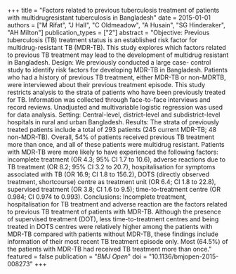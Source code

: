 +++
title = "Factors related to previous tuberculosis treatment of patients with multidrugresistant tuberculosis in Bangladesh"
date = 2015-01-01
authors = ["M Rifat", "J Hall", "C Oldmeadow", "A Husain", "SG Hinderaker", "AH Milton"]
publication_types = ["2"]
abstract = "Objective: Previous tuberculosis (TB) treatment status is an established risk factor for multidrug-resistant TB (MDR-TB). This study explores which factors related to previous TB treatment may lead to the development of multidrug resistant in Bangladesh. Design: We previously conducted a large case- control study to identify risk factors for developing MDR-TB in Bangladesh. Patients who had a history of previous TB treatment, either MDR-TB or non-MDRTB, were interviewed about their previous treatment episode. This study restricts analysis to the strata of patients who have been previously treated for TB. Information was collected through face-to-face interviews and record reviews. Unadjusted and multivariable logistic regression was used for data analysis. Setting: Central-level, district-level and subdistrict-level hospitals in rural and urban Bangladesh. Results: The strata of previously treated patients include a total of 293 patients (245 current MDR-TB; 48 non-MDR-TB). Overall, 54% of patients received previous TB treatment more than once, and all of these patients were multidrug resistant. Patients with MDR-TB were more likely to have experienced the following factors: incomplete treatment (OR 4.3; 95% CI 1.7 to 10.6), adverse reactions due to TB treatment (OR 8.2; 95% CI 3.2 to 20.7), hospitalisation for symptoms associated with TB (OR 16.9; CI 1.8 to 156.2), DOTS (directly observed treatment, shortcourse) centre as treatment unit (OR 6.4; CI 1.8 to 22.8), supervised treatment (OR 3.8; CI 1.6 to 9.5); time-to-treatment centre (OR 0.984; CI 0.974 to 0.993). Conclusions: Incomplete treatment, hospitalisation for TB treatment and adverse reaction are the factors related to previous TB treatment of patients with MDR-TB. Although the presence of supervised treatment (DOT), less time-to-treatment centres and being treated in DOTS centres were relatively higher among the patients with MDR-TB compared with patients without MDR-TB, these findings include information of their most recent TB treatment episode only. Most (64.5%) of the patients with MDR-TB had received TB treatment more than once."
featured = false
publication = "*BMJ Open*"
doi = "10.1136/bmjopen-2015-008273"
+++

